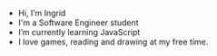 - Hi, I’m Ingrid
- I'm a Software Engineer student 
- I’m currently learning JavaScript
- I love games, reading and drawing at my free time.

<!---
greenastheocean/greenastheocean is a ✨ special ✨ repository because its `README.md` (this file) appears on your GitHub profile.
You can click the Preview link to take a look at your changes.
--->
